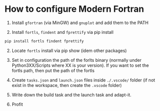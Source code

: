 # How to configure Modern Fortran

1. Install `gfortran` (via MinGW) and `gnuplot` and add them to the PATH

2. Install `fortls`, `findent` and `fprettify` via pip install 

```sh
pip install fortls findent fprettify
```

2. Locate `fortls` install via pip show (idem other packages)

3. Set in configuration the path of the forlts binary (normally under Python3XX/Scripts where XX is your version). If you want to set the fortls path, then put the path of the fortls

4. Create `tasks.json` and `launch.json` files inside `./.vscode/` folder (if not exist in the workspace, then create the `.vscode` folder)

5. Write down the build task and the launch task and adapt-it.

6. Profit